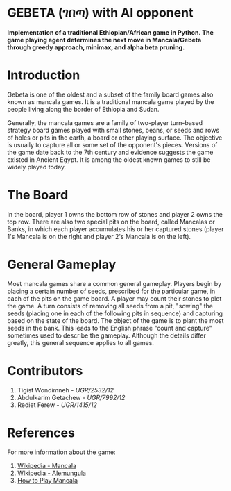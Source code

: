 # GEBETA (ገበጣ) with AI opponent

**Implementation of a traditional Ethiopian/African game in Python. The game playing agent determines the next move in Mancala/Gebeta through greedy approach, minimax, and alpha beta pruning.**

# Introduction

Gebeta is one of the oldest and a subset of the family board games also known as mancala games. It is a traditional mancala game played by the people living along the border of Ethiopia and Sudan.

Generally, the mancala games are a family of two-player turn-based strategy board games played with small stones, beans, or seeds and rows of holes or pits in the earth, a board or other playing surface. The objective is usually to capture all or some set of the opponent's pieces. Versions of the game date back to the 7th century and evidence suggests the game existed in Ancient Egypt. It is among the oldest known games to still be widely played today.

# The Board

In the board, player 1 owns the bottom row of stones and player 2 owns the top row. There are also two special pits on the board, called Mancalas or Banks, in which each player accumulates his or her captured stones (player 1's Mancala is on the right and player 2's Mancala is on the left).

# General Gameplay

Most mancala games share a common general gameplay. Players begin by placing a certain number of seeds, prescribed for the particular game, in each of the pits on the game board. A player may count their stones to plot the game. A turn consists of removing all seeds from a pit, "sowing" the seeds (placing one in each of the following pits in sequence) and capturing based on the state of the board. The object of the game is to plant the most seeds in the bank. This leads to the English phrase "count and capture" sometimes used to describe the gameplay. Although the details differ greatly, this general sequence applies to all games.

# Contributors

1. Tigist Wondimneh - *UGR/2532/12*
2. Abdulkarim Getachew - *UGR/7992/12*
3. Rediet Ferew - *UGR/1415/12*

# References

For more information about the game:
  1. [Wikipedia - Mancala](https://en.wikipedia.org/wiki/Mancala)
  2. [WIkipedia - Alemungula](https://en.wikipedia.org/wiki/Alemungula)
  3. [How to Play Mancala](https://www.youtube.com/watch?v=OX7rj93m6o8)
